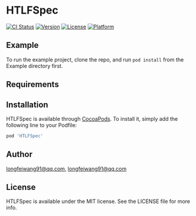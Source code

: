 # HTLFSpec

[![CI Status](https://img.shields.io/travis/longfeiwang91@qq.com/HTLFSpec.svg?style=flat)](https://travis-ci.org/longfeiwang91@qq.com/HTLFSpec)
[![Version](https://img.shields.io/cocoapods/v/HTLFSpec.svg?style=flat)](https://cocoapods.org/pods/HTLFSpec)
[![License](https://img.shields.io/cocoapods/l/HTLFSpec.svg?style=flat)](https://cocoapods.org/pods/HTLFSpec)
[![Platform](https://img.shields.io/cocoapods/p/HTLFSpec.svg?style=flat)](https://cocoapods.org/pods/HTLFSpec)

## Example

To run the example project, clone the repo, and run `pod install` from the Example directory first.

## Requirements

## Installation

HTLFSpec is available through [CocoaPods](https://cocoapods.org). To install
it, simply add the following line to your Podfile:

```ruby
pod 'HTLFSpec'
```

## Author

longfeiwang91@qq.com, longfeiwang91@qq.com

## License

HTLFSpec is available under the MIT license. See the LICENSE file for more info.

